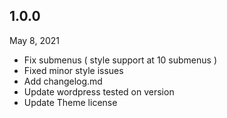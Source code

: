 ## 1.0.0

May 8, 2021

- Fix submenus ( style support at 10 submenus )
- Fixed minor style issues
- Add changelog.md
- Update wordpress tested on version
- Update Theme license
